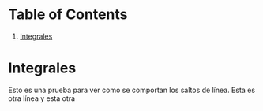 
# Table of Contents

1.  [Integrales](#orga29d838)



<a id="orga29d838"></a>

# Integrales

Esto es una prueba para ver como se comportan los saltos de línea.
Esta es otra línea
y esta otra

